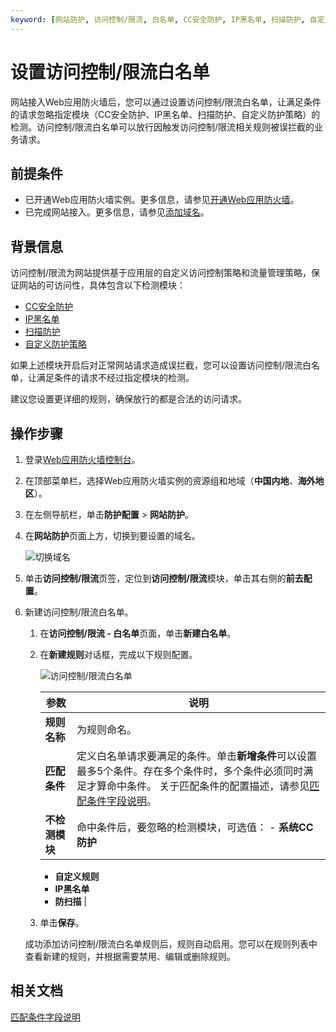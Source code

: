```yaml
---
keyword: [网站防护, 访问控制/限流, 白名单, CC安全防护, IP黑名单, 扫描防护, 自定义防护策略]
---
```


# 设置访问控制/限流白名单

网站接入Web应用防火墙后，您可以通过设置访问控制/限流白名单，让满足条件的请求忽略指定模块（CC安全防护、IP黑名单、扫描防护、自定义防护策略）的检测。访问控制/限流白名单可以放行因触发访问控制/限流相关规则被误拦截的业务请求。

## 前提条件

-   已开通Web应用防火墙实例。更多信息，请参见[开通Web应用防火墙](/cn.zh-CN/产品定价/开通WAF/开通Web应用防火墙.md)。
-   已完成网站接入。更多信息，请参见[添加域名](/cn.zh-CN/接入WAF/CNAME接入/添加域名.md)。

## 背景信息

访问控制/限流为网站提供基于应用层的自定义访问控制策略和流量管理策略，保证网站的可访问性，具体包含以下检测模块：

-   [CC安全防护](/cn.zh-CN/网站防护配置/访问控制/限流/设置CC安全防护.md)
-   [IP黑名单](/cn.zh-CN/网站防护配置/访问控制/限流/设置IP黑名单.md)
-   [扫描防护](/cn.zh-CN/网站防护配置/访问控制/限流/设置扫描防护.md)
-   [自定义防护策略](/cn.zh-CN/网站防护配置/访问控制/限流/设置自定义防护策略.md)

如果上述模块开启后对正常网站请求造成误拦截，您可以设置访问控制/限流白名单，让满足条件的请求不经过指定模块的检测。

建议您设置更详细的规则，确保放行的都是合法的访问请求。

## 操作步骤

1.  登录[Web应用防火墙控制台](https://yundun.console.aliyun.com/?p=waf)。

2.  在顶部菜单栏，选择Web应用防火墙实例的资源组和地域（**中国内地**、**海外地区**）。

3.  在左侧导航栏，单击**防护配置** \> **网站防护**。

4.  在**网站防护**页面上方，切换到要设置的域名。

    ![切换域名](https://static-aliyun-doc.oss-cn-hangzhou.aliyuncs.com/assets/img/zh-CN/1924559951/p77231.png)

5.  单击**访问控制/限流**页签，定位到**访问控制/限流**模块，单击其右侧的**前去配置**。

6.  新建访问控制/限流白名单。

    1.  在**访问控制/限流 - 白名单**页面，单击**新建白名单**。

    2.  在**新建规则**对话框，完成以下规则配置。

        ![访问控制/限流白名单](https://static-aliyun-doc.oss-cn-hangzhou.aliyuncs.com/assets/img/zh-CN/6094330061/p74268.png)

        |参数|说明|
        |--|--|
        |**规则名称**|为规则命名。|
        |**匹配条件**|定义白名单请求要满足的条件。单击**新增条件**可以设置最多5个条件。存在多个条件时，多个条件必须同时满足才算命中条件。 关于匹配条件的配置描述，请参见[匹配条件字段说明](/cn.zh-CN/网站防护配置/匹配条件字段说明.md)。 |
        |**不检测模块**|命中条件后，要忽略的检测模块，可选值：         -   **系统CC防护**
        -   **自定义规则**
        -   **IP黑名单**
        -   **防扫描** |

    3.  单击**保存**。

    成功添加访问控制/限流白名单规则后，规则自动启用。您可以在规则列表中查看新建的规则，并根据需要禁用、编辑或删除规则。


## 相关文档

[匹配条件字段说明](/cn.zh-CN/网站防护配置/匹配条件字段说明.md)

